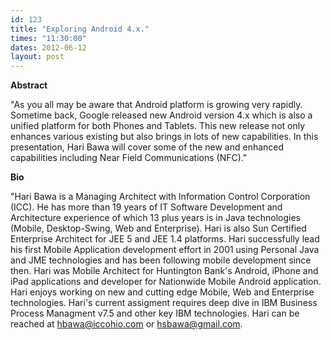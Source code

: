 ```yaml
---
id: 123
title: "Exploring Android 4.x."
times: "11:30:00"
dates: 2012-06-12
layout: post
---
```

 **Abstract**

"As you all may be aware that Android platform is growing very rapidly. Sometime back, Google released new Android version 4.x which is also a unified platform for both Phones and Tablets. This new release not only enhances various existing but also brings in lots of new capabilities. In this presentation, Hari Bawa will cover some of the new and enhanced capabilities including Near Field Communications (NFC)."  

**Bio**

"Hari Bawa is a Managing Architect with Information Control Corporation (ICC). He has more than 19 years of IT Software Development and Architecture experience of which 13 plus years is in Java technologies (Mobile, Desktop-Swing, Web and Enterprise). Hari is also Sun Certified Enterprise Architect for JEE 5 and JEE 1.4 platforms. Hari successfully lead his first Mobile Application development effort in 2001 using Personal Java and JME technologies and has been following mobile development since then. Hari was Mobile Architect for Huntington Bank's Android, iPhone and iPad applications and developer for Nationwide Mobile Android application. Hari enjoys working on new and cutting edge Mobile, Web and Enterprise technologies. Hari's current assigment requires deep dive in IBM Business Process Managment v7.5 and other key IBM technologies. Hari can be reached at hbawa@iccohio.com or hsbawa@gmail.com.

